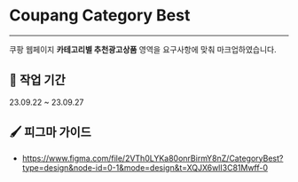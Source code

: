 # Coupang Category Best
___
쿠팡 웹페이지 **카테고리별 추천광고상품** 영역을 요구사항에 맞춰 마크업하였습니다.

## 📅 작업 기간
23.09.22 ~ 23.09.27

## 🖌️ 피그마 가이드
- https://www.figma.com/file/2VTh0LYKa80onrBirmY8nZ/CategoryBest?type=design&node-id=0-1&mode=design&t=XQJX6wlI3C81Mwff-0

